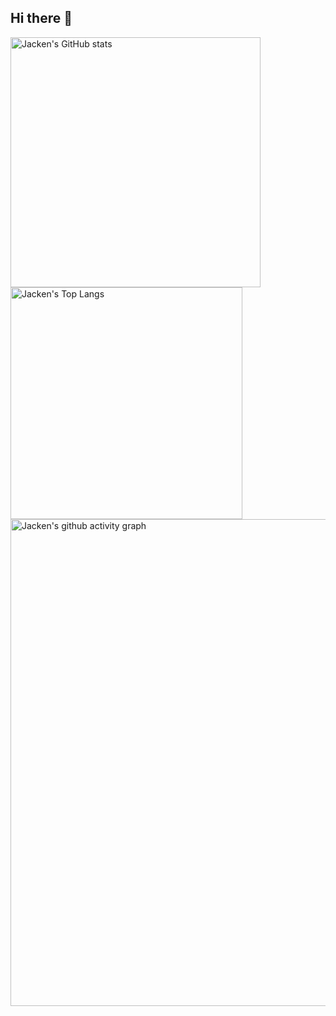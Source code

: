 ## Hi there 👋

<div>
  <img alt="Jacken's GitHub stats" src="https://github-readme-stats.vercel.app/api?username=JackHaozhu&theme=react" width="400">
  <img alt="Jacken's Top Langs" src="https://github-readme-stats.vercel.app/api/top-langs/?username=JackHaozhu&layout=compact&theme=react" width="371">
</div>
<div>
  <img alt="Jacken's github activity graph" src="https://github-readme-activity-graph.vercel.app/graph?username=JackHaozhu&theme=react" width="779">
</div>
